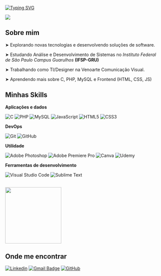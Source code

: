 <a href="https://git.io/typing-svg"><img src="https://readme-typing-svg.herokuapp.com?font=Fira+Code&size=24&pause=1000&color=F7F7F7&background=FFFFFF00&vCenter=true&width=435&lines=Ol%C3%A1%2C+seja+bem+vindo+ao+meu+Github!+%E2%9C%8C%EF%B8%8F" alt="Typing SVG" /></a>

![](https://komarev.com/ghpvc/?username=leonharddev&color=006bed)

## Sobre mim

 ➤ Explorando novas tecnologias e desenvolvendo soluções de software.
 
 ➤ Estudando Análise e Desenvolvimento de Sistemas no _Instituto Federal de São Paulo Campus Guarulhos_ **(IFSP-GRU)**

 ➤ Trabalhando como TI/Designer na Venoarte Comunicação Visual.
 
 ➤ Aprendendo mais sobre C, PHP, MySQL e Frontend (HTML, CSS, JS)

## Minhas Skills

**Aplicações e dados**

![C](https://img.shields.io/badge/c-%2300599C.svg?style=for-the-badge&logo=c&logoColor=white)
![PHP](https://img.shields.io/badge/php-%23777BB4.svg?style=for-the-badge&logo=php&logoColor=white)
![MySQL](https://img.shields.io/badge/mysql-4479A1.svg?style=for-the-badge&logo=mysql&logoColor=white)
![JavaScript](https://img.shields.io/badge/javascript-%23323330.svg?style=for-the-badge&logo=javascript&logoColor=%23F7DF1E)
![HTML5](https://img.shields.io/badge/html5-%23E34F26.svg?style=for-the-badge&logo=html5&logoColor=white)
![CSS3](https://img.shields.io/badge/css3-%231572B6.svg?style=for-the-badge&logo=css3&logoColor=white)

**DevOps**

![Git](https://img.shields.io/badge/git-%23F05033.svg?style=for-the-badge&logo=git&logoColor=white)
![GitHub](https://img.shields.io/badge/github-%23121011.svg?style=for-the-badge&logo=github&logoColor=white)

**Utilidade**

![Adobe Photoshop](https://img.shields.io/badge/adobe%20photoshop-%2331A8FF.svg?style=for-the-badge&logo=adobe%20photoshop&logoColor=white)
![Adobe Premiere Pro](https://img.shields.io/badge/Adobe%20Premiere%20Pro-9999FF.svg?style=for-the-badge&logo=Adobe%20Premiere%20Pro&logoColor=white)
![Canva](https://img.shields.io/badge/Canva-%2300C4CC.svg?style=for-the-badge&logo=Canva&logoColor=white)
	![Udemy](https://img.shields.io/badge/Udemy-A435F0?style=for-the-badge&logo=Udemy&logoColor=white)
 
**Ferramentas de desenvolvimento**

![Visual Studio Code](https://img.shields.io/badge/Visual%20Studio%20Code-0078d7.svg?style=for-the-badge&logo=visual-studio-code&logoColor=white)
![Sublime Text](https://img.shields.io/badge/sublime_text-%23575757.svg?style=for-the-badge&logo=sublime-text&logoColor=important)

<br/>

<a href="https://github.com/iuricode" title="Perfil do LEON">
  <img height="180em" src="https://github-readme-stats.vercel.app/api?username=leonharddev&theme=dracula&show_icons=true" />
</a>

## Onde me encontrar

[![Linkedin](https://img.shields.io/badge/-Leonardo-blue?style=flat-square&logo=Linkedin&logoColor=white&link=https://www.linkedin.com/in/leonardo-alves-dev/)](https://www.linkedin.com/in/leonardo-alves-dev/)
[![Gmail Badge](https://img.shields.io/badge/-leonardoalves.tech@gmail.com-006bed?style=flat-square&logo=Gmail&logoColor=white&link=mailto:leonardoalves.tech@gmail.com)](mailto:leonardoalves.tech@gmail.com)
[![GitHub](https://img.shields.io/github/followers/LeonhardDev?label=follow&style=social)](https://github.com/LeonhardDev)

<!---
LeonhardDev/LeonhardDev is a ✨ special ✨ repository because its `README.md` (this file) appears on your GitHub profile.
You can click the Preview link to take a look at your changes.
--->
